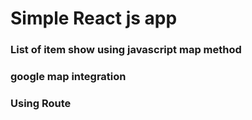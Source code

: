 <h1>Simple React js app</h1>

<h3>List of item show using javascript map method</h3>

<h3>google map integration</h3>

<h3>Using Route </h3>
